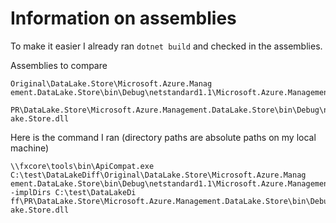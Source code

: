 # Information on assemblies

To make it easier I already ran `dotnet build` and checked in the assemblies.

Assemblies to compare
```
Original\DataLake.Store\Microsoft.Azure.Manag
ement.DataLake.Store\bin\Debug\netstandard1.1\Microsoft.Azure.Management.DataLake.Store.dll
```

```
PR\DataLake.Store\Microsoft.Azure.Management.DataLake.Store\bin\Debug\netstandard1.1\Microsoft.Azure.Management.DataL
ake.Store.dll
```

Here is the command I ran (directory paths are absolute paths on my local machine)

```
\\fxcore\tools\bin\ApiCompat.exe C:\test\DataLakeDiff\Original\DataLake.Store\Microsoft.Azure.Manag
ement.DataLake.Store\bin\Debug\netstandard1.1\Microsoft.Azure.Management.DataLake.Store.dll -implDirs C:\test\DataLakeDi
ff\PR\DataLake.Store\Microsoft.Azure.Management.DataLake.Store\bin\Debug\netstandard1.1\Microsoft.Azure.Management.DataL
ake.Store.dll
```
